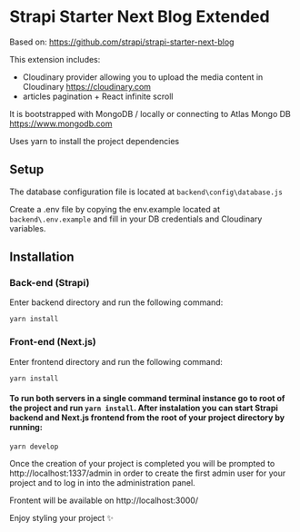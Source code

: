 # Strapi Starter Next Blog Extended
Based on:
https://github.com/strapi/strapi-starter-next-blog

This extension includes:
- Cloudinary provider allowing you to upload the media content in Cloudinary
https://cloudinary.com
- articles pagination + React infinite scroll

It is bootstrapped with MongoDB / locally or connecting to Atlas Mongo DB
https://www.mongodb.com

Uses yarn to install the project dependencies



## Setup
The database configuration file is located at ```backend\config\database.js```

Create a .env file by copying the env.example located at ```backend\.env.example``` and fill in your DB credentials and Cloudinary variables.  



## Installation

### Back-end (Strapi)
Enter backend directory and run the following command:

```yarn install```


### Front-end (Next.js)
Enter frontend directory and run the following command:

```yarn install```


#### To run both servers in a single command terminal instance go to root of the project and run ```yarn install```. After instalation you can start Strapi backend and Next.js frontend from the root of your project directory by running:

```yarn develop```


Once the creation of your project is completed you will be prompted to http://localhost:1337/admin in order to create the first admin user for your project and to log in into the administration panel.

Frontent will be available on http://localhost:3000/


Enjoy styling your project :sparkles:
